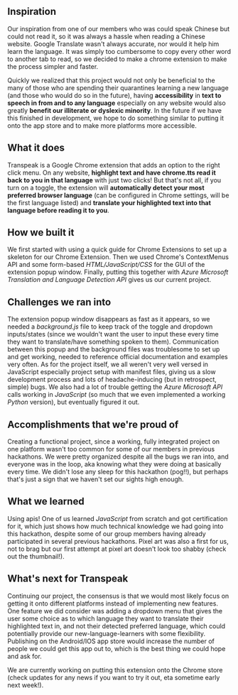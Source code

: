## Inspiration
Our inspiration from one of our members who was could speak Chinese but could not read it, so it was always a hassle when reading a Chinese website. Google Translate wasn't always accurate, nor would it help him learn the language. It was simply too cumbersome to copy every other word to another tab to read, so we decided to make a chrome extension to make the process simpler and faster.

Quickly we realized that this project would not only be beneficial to the many of those who are spending their quarantines learning a new language (and those who would do so in the future), having **accessibility** in **text to speech in from and to any language** especially on any website would also greatly **benefit our illiterate or dyslexic minority**. In the future if we have this finished in development, we hope to do something similar to putting it onto the app store and to make more platforms more accessible.
## What it does
Transpeak is a Google Chrome extension that adds an option to the right click menu. On any website, **highlight text and have chrome.tts read it back to you in that language** with just two clicks! But that's not all, if you turn on a toggle, the extension will **automatically detect your most preferred browser language** (can be configured in Chrome settings, will be the first language listed) and **translate your highlighted text into that language before reading it to you**.
## How we built it
We first started with using a quick guide for Chrome Extensions to set up a skeleton for our Chrome Extension. Then we used Chrome's ContextMenus API and some form-based *HTML/JavaScript/CSS* for the GUI of the extension popup window. Finally, putting this together with *Azure Microsoft Translation and Language Detection API* gives us our current project.
## Challenges we ran into
The extension popup window disappears as fast as it appears, so we needed a *background.js* file to keep track of the toggle and dropdown inputs/states (since we wouldn't want the user to input these every time they want to translate/have something spoken to them). Communication between this popup and the background files was troublesome to set up and get working, needed to reference official documentation and examples very often. As for the project itself, we all weren't very well versed in JavaScript especially project setup with manifest files, giving us a slow development process and lots of headache-inducing (but in retrospect, simple) bugs. We also had a lot of trouble getting the *Azure Microsoft API* calls working in *JavaScript* (so much that we even implemented a working *Python* version), but eventually figured it out. 
## Accomplishments that we're proud of
Creating a functional project, since a working, fully integrated project on one platform wasn't too common for some of our members in previous hackathons. We were pretty organized despite all the bugs we ran into, and everyone was in the loop, aka knowing what they were doing at basically every time. We didn't lose any sleep for this hackathon (pog!!), but perhaps that's just a sign that we haven't set our sights high enough.
## What we learned
Using apis! One of us learned *JavaScript* from scratch and got certification for it, which just shows how much technical knowledge we had going into this hackathon, despite some of our group members having already participated in several previous hackathons. Pixel art was also a first for us, not to brag but our first attempt at pixel art doesn't look too shabby (check out the thumbnail!).
## What's next for Transpeak
Continuing our project, the consensus is that we would most likely focus on getting it onto different platforms instead of implementing new features. One feature we did consider was adding a dropdown menu that gives the user some choice as to which language they want to translate their highlighted text in, and not their detected preferred language, which could potentially provide our new-language-learners with some flexibility. Publishing on the Android/IOS app store would increase the number of people we could get this app out to, which is the best thing we could hope and ask for. 

We are currently working on putting this extension onto the Chrome store (check updates for any news if you want to try it out, eta sometime early next week!).

